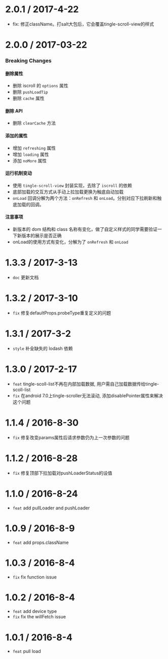 2.0.1 / 2017-4-22
=================
* fix: 修正className。打salt大包后，它会覆盖tingle-scroll-view的样式

2.0.0 / 2017-03-22
=================

### Breaking Changes

#### 删除属性

* 删除 iscroll 的 `options` 属性
* 删除 `pushLoadTip`
* 删除 `cache` 属性

#### 删除 API

* 删除 `clearCache` 方法

#### 添加的属性

* 增加 `refreshing` 属性
* 增加 `loading` 属性
* 添加 `noMore` 属性

#### 运行机制变动

* 使用 `tingle-scroll-view` 封装实现，去除了 `iscroll` 的依赖
* 底部加载的交互方式从手动上拉加载更换为触底自动加载
* `onLoad` 回调分解为两个方法：`onRefresh` 和 `onLoad`。分别对应下拉刷新和触底加载的回调。

#### 注意事项

* 新版本的 dom 结构和 class 名称有变化，做了自定义样式的同学需要验证一下新版本的展示是否正确
* onLoad的使用方式有变化，分解为了 `onRefresh` 和 `onLoad`

1.3.3 / 2017-3-13
==================
* `doc` 更新文档

1.3.2 / 2017-3-10
==================
* `fix` 修复defaultProps.probeType重复定义的问题


1.3.1 / 2017-3-2
==================
* `style` 补全缺失的 lodash 依赖


1.3.0 / 2017-2-17
==================
* `feat` tingle-scoll-list不再在内部加载数据, 用户需自己加载数据传给tingle-scoll-list
* `fix` 在android 7.0上tingle-scroller无法滚动, 添加disablePointer属性来解决这个问题



1.1.4 / 2016-8-30
==================
* `fix` 修复改变params属性后请求参数仍为上一次参数的问题



1.1.2 / 2016-8-28
==================
* `fix` 修复顶部下拉加载对pushLoaderStatus的设值


1.1.0 / 2016-8-24
==================
* `feat` add pullLoader and pushLoader

1.0.9 / 2016-8-9
==================
* `feat` add props.className

1.0.3 / 2016-8-4
==================
* `fix` fix function issue

1.0.2 / 2016-8-4
==================
* `feat` add device type
* `fix` fix the willFetch issue


1.0.1 / 2016-8-4
==================
* `feat` pull load

